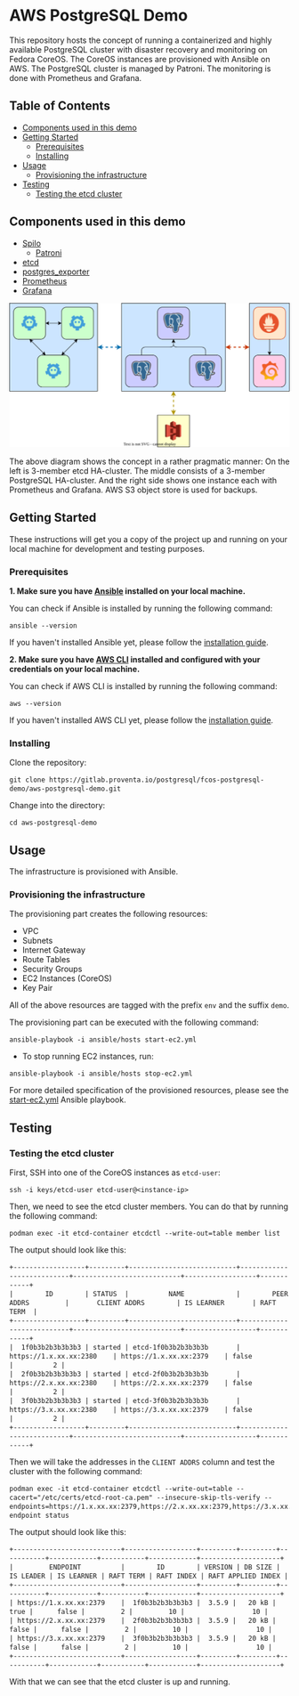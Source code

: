 # AWS PostgreSQL Demo

This repository hosts the concept of running a containerized and highly available PostgreSQL cluster with disaster recovery and monitoring on Fedora CoreOS. The CoreOS instances are provisioned with Ansible on AWS. The PostgreSQL cluster is managed by Patroni. The monitoring is done with Prometheus and Grafana.
## Table of Contents

- [Components used in this demo](#components-used-in-this-demo)
- [Getting Started](#getting-started)
  - [Prerequisites](#prerequisites)
  - [Installing](#installing)
- [Usage](#usage)
  - [Provisioning the infrastructure](#provisioning)
- [Testing](#testing)
  - [Testing the etcd cluster](#testing-the-etcd-cluster)

## Components used in this demo

* [Spilo](https://github.com/zalando/spilo)
  * [Patroni](https://github.com/zalando/patroni)
* [etcd](https://github.com/coreos/etcd)
* [postgres_exporter](https://github.com/prometheus-community/postgres_exporter)
* [Prometheus](https://github.com/prometheus/prometheus)
* [Grafana](https://github.com/grafana/grafana)

![Architecture](docs/architecture.svg)

The above diagram shows the concept in a rather pragmatic manner: On the left is 3-member etcd HA-cluster. The middle consists of a 3-member PostgreSQL HA-cluster. And the right side shows one instance each with Prometheus and Grafana. AWS S3 object store is used for backups.

## Getting Started

These instructions will get you a copy of the project up and running on your local machine for development and testing purposes.

### Prerequisites

<b>1. Make sure you have [Ansible](https://docs.ansible.com/ansible/latest/installation_guide/intro_installation.html) installed on your local machine.</b>


You can check if Ansible is installed by running the following command:

```
ansible --version
```

If you haven't installed Ansible yet, please follow the [installation guide](https://docs.ansible.com/ansible/latest/installation_guide/intro_installation.html).

<b>2. Make sure you have [AWS CLI](https://docs.aws.amazon.com/cli/latest/userguide/cli-chap-install.html) installed and configured with your credentials on your local machine.</b>

You can check if AWS CLI is installed by running the following command:

```
aws --version
```

If you haven't installed AWS CLI yet, please follow the [installation guide](https://docs.aws.amazon.com/cli/latest/userguide/cli-chap-install.html).

### Installing

Clone the repository:

```
git clone https://gitlab.proventa.io/postgresql/fcos-postgresql-demo/aws-postgresql-demo.git
```

Change into the directory:

```
cd aws-postgresql-demo
```

## Usage

The infrastructure is provisioned with Ansible.

### Provisioning the infrastructure

The provisioning part creates the following resources:
- VPC
- Subnets
- Internet Gateway
- Route Tables
- Security Groups
- EC2 Instances (CoreOS)
- Key Pair

All of the above resources are tagged with the prefix `env` and the suffix `demo`.

The provisioning part can be executed with the following command:

```
ansible-playbook -i ansible/hosts start-ec2.yml
```

* To stop running EC2 instances, run:
```
ansible-playbook -i ansible/hosts stop-ec2.yml
```

For more detailed specification of the provisioned resources, please see the [start-ec2.yml](start-ec2.yml) Ansible playbook.

## Testing

### Testing the etcd cluster

First, SSH into one of the CoreOS instances as `etcd-user`:

```
ssh -i keys/etcd-user etcd-user@<instance-ip>
```

Then, we need to see the etcd cluster members. You can do that by running the following command:

```
podman exec -it etcd-container etcdctl --write-out=table member list
```

The output should look like this:

```
+------------------+---------+---------------------------+---------------------------+---------------------------+------------------+------------+
|        ID        | STATUS  |          NAME             |        PEER ADDRS         |       CLIENT ADDRS        | IS LEARNER       | RAFT TERM  |
+------------------+---------+---------------------------+---------------------------+---------------------------+------------------+------------+
|  1f0b3b2b3b3b3b3 | started | etcd-1f0b3b2b3b3b3b       | https://1.x.xx.xx:2380    | https://1.x.xx.xx:2379    | false            |          2 |
|  2f0b3b2b3b3b3b3 | started | etcd-2f0b3b2b3b3b3b       | https://2.x.xx.xx:2380    | https://2.x.xx.xx:2379    | false            |          2 |
|  3f0b3b2b3b3b3b3 | started | etcd-3f0b3b2b3b3b3b       | https://3.x.xx.xx:2380    | https://3.x.xx.xx:2379    | false            |          2 |
+------------------+---------+---------------------------+---------------------------+---------------------------+------------------+------------+
```

Then we will take the addresses in the `CLIENT ADDRS` column and test the cluster with the following command:

```
podman exec -it etcd-container etcdctl --write-out=table --cacert="/etc/certs/etcd-root-ca.pem" --insecure-skip-tls-verify --endpoints=https://1.x.xx.xx:2379,https://2.x.xx.xx:2379,https://3.x.xx.xx:2379 endpoint status
```

The output should look like this:

```
+---------------------------+------------------+---------+---------+-----------+------------+-----------+------------+--------------------+
|         ENDPOINT          |        ID        | VERSION | DB SIZE | IS LEADER | IS LEARNER | RAFT TERM | RAFT INDEX | RAFT APPLIED INDEX |
+---------------------------+------------------+---------+---------+-----------+------------+-----------+------------+--------------------+
| https://1.x.xx.xx:2379    |  1f0b3b2b3b3b3b3 |  3.5.9 |   20 kB |      true |      false |         2 |         10 |                 10 |
| https://2.x.xx.xx:2379    |  2f0b3b2b3b3b3b3 |  3.5.9 |   20 kB |     false |      false |         2 |         10 |                 10 |
| https://3.x.xx.xx:2379    |  3f0b3b2b3b3b3b3 |  3.5.9 |   20 kB |     false |      false |         2 |         10 |                 10 |
+---------------------------+------------------+---------+---------+-----------+------------+-----------+------------+--------------------+
```

With that we can see that the etcd cluster is up and running.